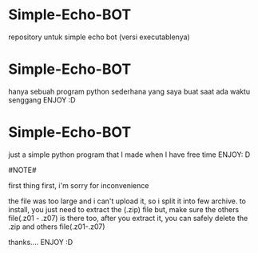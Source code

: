 # Simple-Echo-BOT
repository untuk simple echo bot (versi executablenya)

# Simple-Echo-BOT
hanya sebuah program python sederhana yang saya buat saat ada waktu senggang ENJOY :D

# Simple-Echo-BOT
just a simple python program that I made when I have free time ENJOY: D


#NOTE#

first thing first, i'm sorry for inconvenience

the file was too large and i can't upload it, so i split it into few archive.
to install, you just need to extract the (.zip) file but, make sure the others file(.z01 - .z07) is there too, after you extract it, you can safely delete the .zip and others file(.z01-.z07)


thanks.... ENJOY :D
